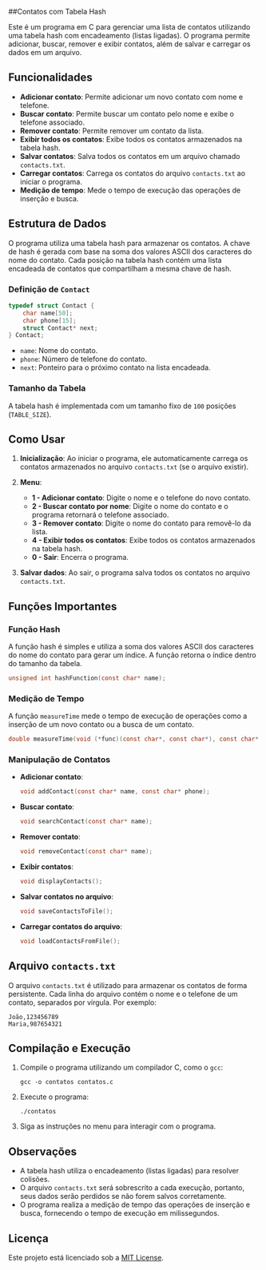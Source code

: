 ##Contatos com Tabela Hash

Este é um programa em C para gerenciar uma lista de contatos utilizando uma tabela hash com encadeamento (listas ligadas). O programa permite adicionar, buscar, remover e exibir contatos, além de salvar e carregar os dados em um arquivo.

## Funcionalidades

- **Adicionar contato**: Permite adicionar um novo contato com nome e telefone.
- **Buscar contato**: Permite buscar um contato pelo nome e exibe o telefone associado.
- **Remover contato**: Permite remover um contato da lista.
- **Exibir todos os contatos**: Exibe todos os contatos armazenados na tabela hash.
- **Salvar contatos**: Salva todos os contatos em um arquivo chamado `contacts.txt`.
- **Carregar contatos**: Carrega os contatos do arquivo `contacts.txt` ao iniciar o programa.
- **Medição de tempo**: Mede o tempo de execução das operações de inserção e busca.

## Estrutura de Dados

O programa utiliza uma tabela hash para armazenar os contatos. A chave de hash é gerada com base na soma dos valores ASCII dos caracteres do nome do contato. Cada posição na tabela hash contém uma lista encadeada de contatos que compartilham a mesma chave de hash.

### Definição de `Contact`

```c
typedef struct Contact {
    char name[50];
    char phone[15];
    struct Contact* next;
} Contact;
```

- `name`: Nome do contato.
- `phone`: Número de telefone do contato.
- `next`: Ponteiro para o próximo contato na lista encadeada.

### Tamanho da Tabela

A tabela hash é implementada com um tamanho fixo de `100` posições (`TABLE_SIZE`).

## Como Usar

1. **Inicialização**: Ao iniciar o programa, ele automaticamente carrega os contatos armazenados no arquivo `contacts.txt` (se o arquivo existir).
   
2. **Menu**:
    - **1 - Adicionar contato**: Digite o nome e o telefone do novo contato.
    - **2 - Buscar contato por nome**: Digite o nome do contato e o programa retornará o telefone associado.
    - **3 - Remover contato**: Digite o nome do contato para removê-lo da lista.
    - **4 - Exibir todos os contatos**: Exibe todos os contatos armazenados na tabela hash.
    - **0 - Sair**: Encerra o programa.

3. **Salvar dados**: Ao sair, o programa salva todos os contatos no arquivo `contacts.txt`.

## Funções Importantes

### Função Hash

A função hash é simples e utiliza a soma dos valores ASCII dos caracteres do nome do contato para gerar um índice. A função retorna o índice dentro do tamanho da tabela.

```c
unsigned int hashFunction(const char* name);
```

### Medição de Tempo

A função `measureTime` mede o tempo de execução de operações como a inserção de um novo contato ou a busca de um contato.

```c
double measureTime(void (*func)(const char*, const char*), const char* arg1, const char* arg2);
```

### Manipulação de Contatos

- **Adicionar contato**:
    ```c
    void addContact(const char* name, const char* phone);
    ```
  
- **Buscar contato**:
    ```c
    void searchContact(const char* name);
    ```

- **Remover contato**:
    ```c
    void removeContact(const char* name);
    ```

- **Exibir contatos**:
    ```c
    void displayContacts();
    ```

- **Salvar contatos no arquivo**:
    ```c
    void saveContactsToFile();
    ```

- **Carregar contatos do arquivo**:
    ```c
    void loadContactsFromFile();
    ```

## Arquivo `contacts.txt`

O arquivo `contacts.txt` é utilizado para armazenar os contatos de forma persistente. Cada linha do arquivo contém o nome e o telefone de um contato, separados por vírgula. Por exemplo:

```
João,123456789
Maria,987654321
```

## Compilação e Execução

1. Compile o programa utilizando um compilador C, como o `gcc`:
    ```
    gcc -o contatos contatos.c
    ```

2. Execute o programa:
    ```
    ./contatos
    ```

3. Siga as instruções no menu para interagir com o programa.

## Observações

- A tabela hash utiliza o encadeamento (listas ligadas) para resolver colisões.
- O arquivo `contacts.txt` será sobrescrito a cada execução, portanto, seus dados serão perdidos se não forem salvos corretamente.
- O programa realiza a medição de tempo das operações de inserção e busca, fornecendo o tempo de execução em milissegundos.

## Licença

Este projeto está licenciado sob a [MIT License](https://opensource.org/licenses/MIT).
